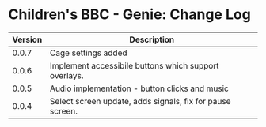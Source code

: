 # Children's BBC - Genie: Change Log

| Version | Description |
|---------|-------------|
| 0.0.7 | Cage settings added |
| 0.0.6 | Implement accessibile buttons which support overlays.  |
| 0.0.5 | Audio implementation - button clicks and music  |
| 0.0.4 | Select screen update, adds signals, fix for pause screen. |
